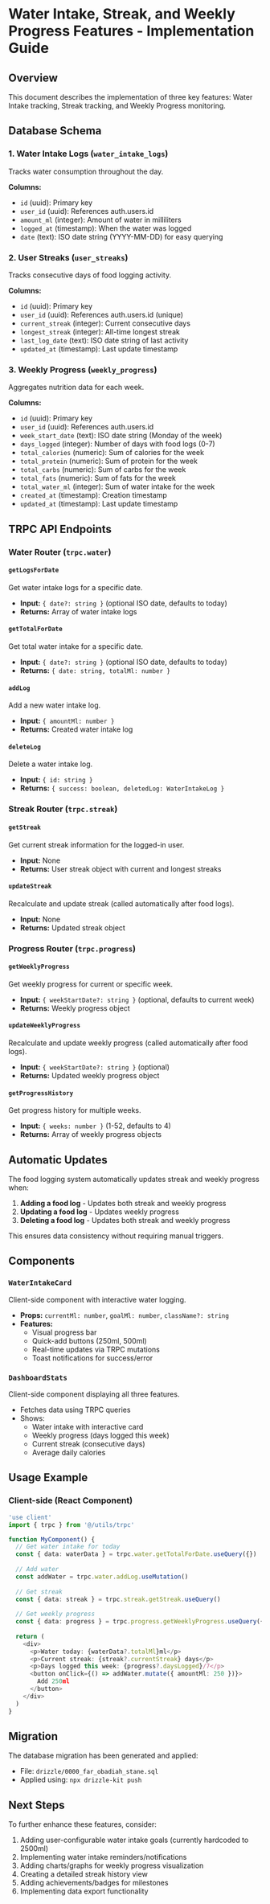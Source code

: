 # Water Intake, Streak, and Weekly Progress Features - Implementation Guide

## Overview
This document describes the implementation of three key features: Water Intake tracking, Streak tracking, and Weekly Progress monitoring.

## Database Schema

### 1. Water Intake Logs (`water_intake_logs`)
Tracks water consumption throughout the day.

**Columns:**
- `id` (uuid): Primary key
- `user_id` (uuid): References auth.users.id
- `amount_ml` (integer): Amount of water in milliliters
- `logged_at` (timestamp): When the water was logged
- `date` (text): ISO date string (YYYY-MM-DD) for easy querying

### 2. User Streaks (`user_streaks`)
Tracks consecutive days of food logging activity.

**Columns:**
- `id` (uuid): Primary key
- `user_id` (uuid): References auth.users.id (unique)
- `current_streak` (integer): Current consecutive days
- `longest_streak` (integer): All-time longest streak
- `last_log_date` (text): ISO date string of last activity
- `updated_at` (timestamp): Last update timestamp

### 3. Weekly Progress (`weekly_progress`)
Aggregates nutrition data for each week.

**Columns:**
- `id` (uuid): Primary key
- `user_id` (uuid): References auth.users.id
- `week_start_date` (text): ISO date string (Monday of the week)
- `days_logged` (integer): Number of days with food logs (0-7)
- `total_calories` (numeric): Sum of calories for the week
- `total_protein` (numeric): Sum of protein for the week
- `total_carbs` (numeric): Sum of carbs for the week
- `total_fats` (numeric): Sum of fats for the week
- `total_water_ml` (integer): Sum of water intake for the week
- `created_at` (timestamp): Creation timestamp
- `updated_at` (timestamp): Last update timestamp

## TRPC API Endpoints

### Water Router (`trpc.water`)

#### `getLogsForDate`
Get water intake logs for a specific date.
- **Input:** `{ date?: string }` (optional ISO date, defaults to today)
- **Returns:** Array of water intake logs

#### `getTotalForDate`
Get total water intake for a specific date.
- **Input:** `{ date?: string }` (optional ISO date, defaults to today)
- **Returns:** `{ date: string, totalMl: number }`

#### `addLog`
Add a new water intake log.
- **Input:** `{ amountMl: number }`
- **Returns:** Created water intake log

#### `deleteLog`
Delete a water intake log.
- **Input:** `{ id: string }`
- **Returns:** `{ success: boolean, deletedLog: WaterIntakeLog }`

### Streak Router (`trpc.streak`)

#### `getStreak`
Get current streak information for the logged-in user.
- **Input:** None
- **Returns:** User streak object with current and longest streaks

#### `updateStreak`
Recalculate and update streak (called automatically after food logs).
- **Input:** None
- **Returns:** Updated streak object

### Progress Router (`trpc.progress`)

#### `getWeeklyProgress`
Get weekly progress for current or specific week.
- **Input:** `{ weekStartDate?: string }` (optional, defaults to current week)
- **Returns:** Weekly progress object

#### `updateWeeklyProgress`
Recalculate and update weekly progress (called automatically after food logs).
- **Input:** `{ weekStartDate?: string }` (optional)
- **Returns:** Updated weekly progress object

#### `getProgressHistory`
Get progress history for multiple weeks.
- **Input:** `{ weeks: number }` (1-52, defaults to 4)
- **Returns:** Array of weekly progress objects

## Automatic Updates

The food logging system automatically updates streak and weekly progress when:
1. **Adding a food log** - Updates both streak and weekly progress
2. **Updating a food log** - Updates weekly progress
3. **Deleting a food log** - Updates both streak and weekly progress

This ensures data consistency without requiring manual triggers.

## Components

### `WaterIntakeCard`
Client-side component with interactive water logging.
- **Props:** `currentMl: number`, `goalMl: number`, `className?: string`
- **Features:**
  - Visual progress bar
  - Quick-add buttons (250ml, 500ml)
  - Real-time updates via TRPC mutations
  - Toast notifications for success/error

### `DashboardStats`
Client-side component displaying all three features.
- Fetches data using TRPC queries
- Shows:
  - Water intake with interactive card
  - Weekly progress (days logged this week)
  - Current streak (consecutive days)
  - Average daily calories

## Usage Example

### Client-side (React Component)
```typescript
'use client'
import { trpc } from '@/utils/trpc'

function MyComponent() {
  // Get water intake for today
  const { data: waterData } = trpc.water.getTotalForDate.useQuery({})
  
  // Add water
  const addWater = trpc.water.addLog.useMutation()
  
  // Get streak
  const { data: streak } = trpc.streak.getStreak.useQuery()
  
  // Get weekly progress
  const { data: progress } = trpc.progress.getWeeklyProgress.useQuery({})
  
  return (
    <div>
      <p>Water today: {waterData?.totalMl}ml</p>
      <p>Current streak: {streak?.currentStreak} days</p>
      <p>Days logged this week: {progress?.daysLogged}/7</p>
      <button onClick={() => addWater.mutate({ amountMl: 250 })}>
        Add 250ml
      </button>
    </div>
  )
}
```

## Migration

The database migration has been generated and applied:
- File: `drizzle/0000_far_obadiah_stane.sql`
- Applied using: `npx drizzle-kit push`

## Next Steps

To further enhance these features, consider:
1. Adding user-configurable water intake goals (currently hardcoded to 2500ml)
2. Implementing water intake reminders/notifications
3. Adding charts/graphs for weekly progress visualization
4. Creating a detailed streak history view
5. Adding achievements/badges for milestones
6. Implementing data export functionality

